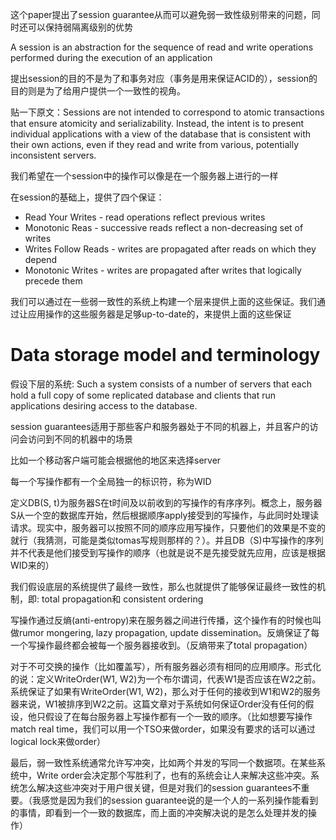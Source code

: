 这个paper提出了session guarantee从而可以避免弱一致性级别带来的问题，同时还可以保持弱隔离级别的优势

A session is an abstraction for the sequence of read and write operations performed during the execution of an application

提出session的目的不是为了和事务对应（事务是用来保证ACID的），session的目的则是为了给用户提供一个一致性的视角。

贴一下原文：Sessions are not intended to correspond to atomic transactions that ensure atomicity and serializability. Instead, the intent is to present individual applications with a view of the database that is consistent with their own actions, even if they read and write from various, potentially inconsistent servers.

我们希望在一个session中的操作可以像是在一个服务器上进行的一样

在session的基础上，提供了四个保证：
* Read Your Writes - read operations reflect previous writes
* Monotonic Reas - successive reads reflect a non-decreasing set of writes
* Writes Follow Reads - writes are propagated after reads on which they depend
* Monotonic Writes - writes are propagated after writes that logically precede them

我们可以通过在一些弱一致性的系统上构建一个层来提供上面的这些保证。我们通过让应用操作的这些服务器是足够up-to-date的，来提供上面的这些保证

# Data storage model and terminology

假设下层的系统: Such a system consists of a number of servers that each hold a full copy of some replicated database and clients that run applications desiring access to the database.

session guarantees适用于那些客户和服务器处于不同的机器上，并且客户的访问会访问到不同的机器中的场景

比如一个移动客户端可能会根据他的地区来选择server

每一个写操作都有一个全局独一的标识符，称为WID

定义DB(S, t)为服务器S在t时间及以前收到的写操作的有序序列。概念上，服务器S从一个空的数据库开始，然后根据顺序apply接受到的写操作，与此同时处理读请求。现实中，服务器可以按照不同的顺序应用写操作，只要他们的效果是不变的就行（我猜测，可能是类似tomas写规则那样的？）。并且DB（S)中写操作的序列并不代表是他们接受到写操作的顺序（也就是说不是先接受就先应用，应该是根据WID来的）

我们假设底层的系统提供了最终一致性，那么也就提供了能够保证最终一致性的机制，即: total propagation和 consistent ordering

写操作通过反熵(anti-entropy)来在服务器之间进行传播，这个操作有的时候也叫做rumor mongering, lazy propagation, update dissemination。反熵保证了每一个写操作最终都会被每一个服务器接收到。（反熵带来了total propagation）

对于不可交换的操作（比如覆盖写），所有服务器必须有相同的应用顺序。形式化的说：定义WriteOrder(W1, W2)为一个布尔谓词，代表W1是否应该在W2之前。系统保证了如果有WriteOrder(W1, W2)，那么对于任何的接收到W1和W2的服务器来说，W1被排序到W2之前。这篇文章对于系统如何保证Order没有任何的假设，他只假设了在每台服务器上写操作都有一个一致的顺序。（比如想要写操作match real time，我们可以用一个TSO来做order，如果没有要求的话可以通过logical lock来做order）

最后，弱一致性系统通常允许写冲突，比如两个并发的写同一个数据项。在某些系统中，Write order会决定那个写胜利了，也有的系统会让人来解决这些冲突。系统怎么解决这些冲突对于用户很关键，但是对我们的session guarantees不重要。（我感觉是因为我们的session guarantee说的是一个人的一系列操作能看到的事情，即看到一个一致的数据库，而上面的冲突解决说的是怎么处理并发的操作）